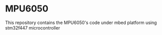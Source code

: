 # MPU6050
This repository contains the MPU6050's code under mbed platform using stm32f447 microcontroller 
